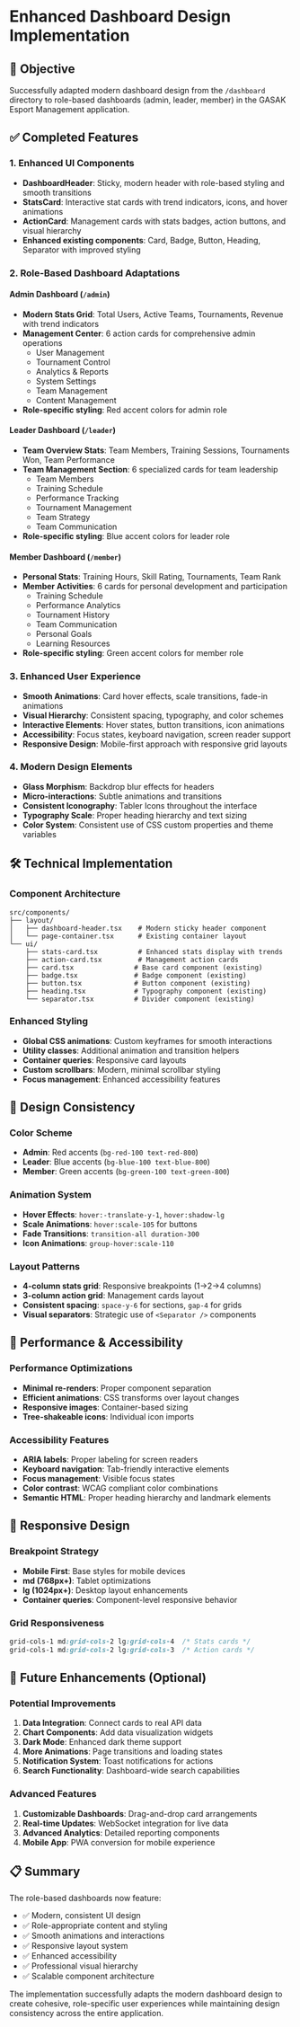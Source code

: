 # Enhanced Dashboard Design Implementation

## 🎯 Objective

Successfully adapted modern dashboard design from the `/dashboard` directory to role-based dashboards (admin, leader, member) in the GASAK Esport Management application.

## ✅ Completed Features

### 1. Enhanced UI Components

- **DashboardHeader**: Sticky, modern header with role-based styling and smooth transitions
- **StatsCard**: Interactive stat cards with trend indicators, icons, and hover animations
- **ActionCard**: Management cards with stats badges, action buttons, and visual hierarchy
- **Enhanced existing components**: Card, Badge, Button, Heading, Separator with improved styling

### 2. Role-Based Dashboard Adaptations

#### Admin Dashboard (`/admin`)

- **Modern Stats Grid**: Total Users, Active Teams, Tournaments, Revenue with trend indicators
- **Management Center**: 6 action cards for comprehensive admin operations
  - User Management
  - Tournament Control
  - Analytics & Reports
  - System Settings
  - Team Management
  - Content Management
- **Role-specific styling**: Red accent colors for admin role

#### Leader Dashboard (`/leader`)

- **Team Overview Stats**: Team Members, Training Sessions, Tournaments Won, Team Performance
- **Team Management Section**: 6 specialized cards for team leadership
  - Team Members
  - Training Schedule
  - Performance Tracking
  - Tournament Management
  - Team Strategy
  - Team Communication
- **Role-specific styling**: Blue accent colors for leader role

#### Member Dashboard (`/member`)

- **Personal Stats**: Training Hours, Skill Rating, Tournaments, Team Rank
- **Member Activities**: 6 cards for personal development and participation
  - Training Schedule
  - Performance Analytics
  - Tournament History
  - Team Communication
  - Personal Goals
  - Learning Resources
- **Role-specific styling**: Green accent colors for member role

### 3. Enhanced User Experience

- **Smooth Animations**: Card hover effects, scale transitions, fade-in animations
- **Visual Hierarchy**: Consistent spacing, typography, and color schemes
- **Interactive Elements**: Hover states, button transitions, icon animations
- **Accessibility**: Focus states, keyboard navigation, screen reader support
- **Responsive Design**: Mobile-first approach with responsive grid layouts

### 4. Modern Design Elements

- **Glass Morphism**: Backdrop blur effects for headers
- **Micro-interactions**: Subtle animations and transitions
- **Consistent Iconography**: Tabler Icons throughout the interface
- **Typography Scale**: Proper heading hierarchy and text sizing
- **Color System**: Consistent use of CSS custom properties and theme variables

## 🛠️ Technical Implementation

### Component Architecture

```
src/components/
├── layout/
│   ├── dashboard-header.tsx    # Modern sticky header component
│   └── page-container.tsx      # Existing container layout
└── ui/
    ├── stats-card.tsx          # Enhanced stats display with trends
    ├── action-card.tsx         # Management action cards
    ├── card.tsx               # Base card component (existing)
    ├── badge.tsx              # Badge component (existing)
    ├── button.tsx             # Button component (existing)
    ├── heading.tsx            # Typography component (existing)
    └── separator.tsx          # Divider component (existing)
```

### Enhanced Styling

- **Global CSS animations**: Custom keyframes for smooth interactions
- **Utility classes**: Additional animation and transition helpers
- **Container queries**: Responsive card layouts
- **Custom scrollbars**: Modern, minimal scrollbar styling
- **Focus management**: Enhanced accessibility features

## 🎨 Design Consistency

### Color Scheme

- **Admin**: Red accents (`bg-red-100 text-red-800`)
- **Leader**: Blue accents (`bg-blue-100 text-blue-800`)
- **Member**: Green accents (`bg-green-100 text-green-800`)

### Animation System

- **Hover Effects**: `hover:-translate-y-1`, `hover:shadow-lg`
- **Scale Animations**: `hover:scale-105` for buttons
- **Fade Transitions**: `transition-all duration-300`
- **Icon Animations**: `group-hover:scale-110`

### Layout Patterns

- **4-column stats grid**: Responsive breakpoints (1→2→4 columns)
- **3-column action grid**: Management cards layout
- **Consistent spacing**: `space-y-6` for sections, `gap-4` for grids
- **Visual separators**: Strategic use of `<Separator />` components

## 🚀 Performance & Accessibility

### Performance Optimizations

- **Minimal re-renders**: Proper component separation
- **Efficient animations**: CSS transforms over layout changes
- **Responsive images**: Container-based sizing
- **Tree-shakeable icons**: Individual icon imports

### Accessibility Features

- **ARIA labels**: Proper labeling for screen readers
- **Keyboard navigation**: Tab-friendly interactive elements
- **Focus management**: Visible focus states
- **Color contrast**: WCAG compliant color combinations
- **Semantic HTML**: Proper heading hierarchy and landmark elements

## 📱 Responsive Design

### Breakpoint Strategy

- **Mobile First**: Base styles for mobile devices
- **md (768px+)**: Tablet optimizations
- **lg (1024px+)**: Desktop layout enhancements
- **Container queries**: Component-level responsive behavior

### Grid Responsiveness

```css
grid-cols-1 md:grid-cols-2 lg:grid-cols-4  /* Stats cards */
grid-cols-1 md:grid-cols-2 lg:grid-cols-3  /* Action cards */
```

## 🎯 Future Enhancements (Optional)

### Potential Improvements

1. **Data Integration**: Connect cards to real API data
2. **Chart Components**: Add data visualization widgets
3. **Dark Mode**: Enhanced dark theme support
4. **More Animations**: Page transitions and loading states
5. **Notification System**: Toast notifications for actions
6. **Search Functionality**: Dashboard-wide search capabilities

### Advanced Features

1. **Customizable Dashboards**: Drag-and-drop card arrangements
2. **Real-time Updates**: WebSocket integration for live data
3. **Advanced Analytics**: Detailed reporting components
4. **Mobile App**: PWA conversion for mobile experience

## 📋 Summary

The role-based dashboards now feature:

- ✅ Modern, consistent UI design
- ✅ Role-appropriate content and styling
- ✅ Smooth animations and interactions
- ✅ Responsive layout system
- ✅ Enhanced accessibility
- ✅ Professional visual hierarchy
- ✅ Scalable component architecture

The implementation successfully adapts the modern dashboard design to create cohesive, role-specific user experiences while maintaining design consistency across the entire application.
